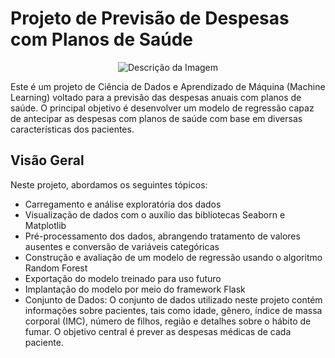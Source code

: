 # Projeto de Previsão de Despesas com Planos de Saúde 

<p align="center">
  <img src="https://github.com/brunacpg/plano-de-saude/assets/103262900/615eca02-f1f7-4c10-8ba4-3aa6833b3cdf" alt="Descrição da Imagem">
</p>

Este é um projeto de Ciência de Dados e Aprendizado de Máquina (Machine Learning) voltado para a previsão das despesas anuais com planos de saúde. O principal objetivo é desenvolver um modelo de regressão capaz de antecipar as despesas com planos de saúde com base em diversas características dos pacientes.

## Visão Geral
Neste projeto, abordamos os seguintes tópicos:

- Carregamento e análise exploratória dos dados
- Visualização de dados com o auxílio das bibliotecas Seaborn e Matplotlib
- Pré-processamento dos dados, abrangendo tratamento de valores ausentes e conversão de variáveis categóricas
- Construção e avaliação de um modelo de regressão usando o algoritmo Random Forest
- Exportação do modelo treinado para uso futuro
- Implantação do modelo por meio do framework Flask
- Conjunto de Dados: O conjunto de dados utilizado neste projeto contém informações sobre pacientes, tais como idade, gênero, índice de massa corporal (IMC), número de filhos, região e detalhes sobre o hábito de fumar. O objetivo central é prever as despesas médicas de cada paciente.
